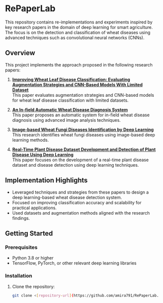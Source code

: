 # RePaperLab
This repository contains re-implementations and experiments inspired by key research papers in the domain of deep learning for smart agriculture. The focus is on the detection and classification of wheat diseases using advanced techniques such as convolutional neural networks (CNNs).
## Overview
This project implements the approach proposed in the following research papers:

1. **[Improving Wheat Leaf Disease Classification: Evaluating Augmentation Strategies and CNN-Based Models With Limited Dataset](https://ieeexplore.ieee.org/abstract/document/10521470)**  
   This paper evaluates augmentation strategies and CNN-based models for wheat leaf disease classification with limited datasets.

2. **[An In-field Automatic Wheat Disease Diagnosis System](https://arxiv.org/pdf/1710.08299)**  
   This paper proposes an automatic system for in-field wheat disease diagnosis using advanced image analysis techniques.

3. **[Image-based Wheat Fungi Diseases Identification by Deep Learning](https://www.mdpi.com/2223-7747/10/8/1500)**  
   This research identifies wheat fungi diseases using image-based deep learning methods.

4. **[Real-Time Plant Disease Dataset Development and Detection of Plant Disease Using Deep Learning](https://ieeexplore.ieee.org/stamp/stamp.jsp?arnumber=10414062)**  
   This paper focuses on the development of a real-time plant disease dataset and disease detection using deep learning techniques.

## Implementation Highlights
- Leveraged techniques and strategies from these papers to design a deep learning-based wheat disease detection system.
- Focused on improving classification accuracy and scalability for practical applications.
- Used datasets and augmentation methods aligned with the research findings.

## Getting Started
### Prerequisites
- Python 3.8 or higher
- TensorFlow, PyTorch, or other relevant deep learning libraries

### Installation
1. Clone the repository:  
   ```bash
   git clone <[repository-url](https://github.com/amira791/RePaperLab.git)>
